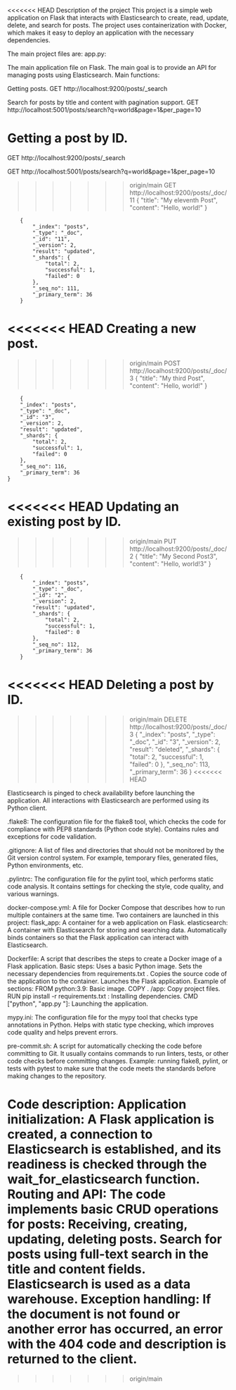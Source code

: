 <<<<<<< HEAD
Description of the project
This project is a simple web application on Flask that interacts with Elasticsearch to create,
read, update, delete, and search for posts.
The project uses containerization with Docker, which makes it easy to deploy an application with the necessary dependencies.

The main project files are:
app.py:

The main application file on Flask.
The main goal is to provide an API for managing posts using Elasticsearch.
Main functions:

Getting posts.
GET http://localhost:9200/posts/_search

Search for posts by title and content with pagination support.
GET http://localhost:5001/posts/search?q=world&page=1&per_page=10

Getting a post by ID.
=======
GET http://localhost:9200/posts/_search

GET http://localhost:5001/posts/search?q=world&page=1&per_page=10

>>>>>>> origin/main
GET http://localhost:9200/posts/_doc/11
    {
        "title": "My eleventh Post",
        "content": "Hello, world!"
    }

        {
            "_index": "posts",
            "_type": "_doc",
            "_id": "11",
            "_version": 2,
            "result": "updated",
            "_shards": {
                "total": 2,
                "successful": 1,
                "failed": 0
            },
            "_seq_no": 111,
            "_primary_term": 36
        }

<<<<<<< HEAD
Creating a new post.
=======
>>>>>>> origin/main
POST http://localhost:9200/posts/_doc/3
    {
        "title": "My third Post",
        "content": "Hello, world!"
    }

        {
        "_index": "posts",
        "_type": "_doc",
        "_id": "3",
        "_version": 2,
        "result": "updated",
        "_shards": {
            "total": 2,
            "successful": 1,
            "failed": 0
        },
        "_seq_no": 116,
        "_primary_term": 36
    }

<<<<<<< HEAD
Updating an existing post by ID.
=======
>>>>>>> origin/main
PUT http://localhost:9200/posts/_doc/2
    {
        "title": "My Second Post3",
        "content": "Hello, world!3"
    }

        {
            "_index": "posts",
            "_type": "_doc",
            "_id": "2",
            "_version": 2,
            "result": "updated",
            "_shards": {
                "total": 2,
                "successful": 1,
                "failed": 0
            },
            "_seq_no": 112,
            "_primary_term": 36
        }

<<<<<<< HEAD
Deleting a post by ID.
=======
>>>>>>> origin/main
DELETE http://localhost:9200/posts/_doc/3
    {
        "_index": "posts",
        "_type": "_doc",
        "_id": "3",
        "_version": 2,
        "result": "deleted",
        "_shards": {
            "total": 2,
            "successful": 1,
            "failed": 0
        },
        "_seq_no": 113,
        "_primary_term": 36
    }
<<<<<<< HEAD

Elasticsearch is pinged to check availability before launching the application.
All interactions with Elasticsearch are performed using its Python client.


.flake8:
The configuration file for the flake8 tool, which checks the code for compliance with PEP8 standards (Python code style).
Contains rules and exceptions for code validation.


.gitignore:
A list of files and directories that should not be monitored by the Git version control system.
For example, temporary files, generated files, Python environments, etc.


.pylintrc:
The configuration file for the pylint tool, which performs static code analysis.
It contains settings for checking the style, code quality, and various warnings.


docker-compose.yml:
A file for Docker Compose that describes how to run multiple containers at the same time.
Two containers are launched in this project:
    flask_app: A container for a web application on Flask.
    elasticsearch: A container with Elasticsearch for storing and searching data.
Automatically binds containers so that the Flask application can interact with Elasticsearch.


Dockerfile:
A script that describes the steps to create a Docker image of a Flask application.
Basic steps:
    Uses a basic Python image.
    Sets the necessary dependencies from requirements.txt .
    Copies the source code of the application to the container.
    Launches the Flask application.
Example of sections:
    FROM python:3.9: Basic image.
    COPY . /app: Copy project files.
    RUN pip install -r requirements.txt : Installing dependencies.
    CMD ["python", "app.py "]: Launching the application.


mypy.ini:
The configuration file for the mypy tool that checks type annotations in Python.
Helps with static type checking, which improves code quality and helps prevent errors.


pre-commit.sh:
A script for automatically checking the code before committing to Git.
It usually contains commands to run linters, tests, or other code checks before committing changes.
Example: running flake8, pylint, or tests with pytest to make sure that the code meets the standards before making changes to the repository.


Code description:
Application initialization: A Flask application is created, a connection to Elasticsearch is established, and its readiness is checked through the wait_for_elasticsearch function.
Routing and API:
    The code implements basic CRUD operations for posts:
        Receiving, creating, updating, deleting posts.
        Search for posts using full-text search in the title and content fields.
    Elasticsearch is used as a data warehouse.
Exception handling: If the document is not found or another error has occurred, an error with the 404 code and description is returned to the client.
=======
>>>>>>> origin/main
